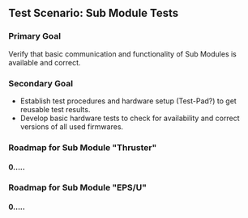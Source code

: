 
## Test Scenario: Sub Module Tests

### Primary Goal
Verify that basic communication and functionality of Sub Modules is available and correct.

### Secondary Goal
* Establish test procedures and hardware setup (Test-Pad?) to get reusable test results.
* Develop basic hardware tests to check for availability and correct versions of all used firmwares.

### Roadmap for Sub Module "Thruster"
#### 0.....

### Roadmap for Sub Module "EPS/U"
#### 0.....

